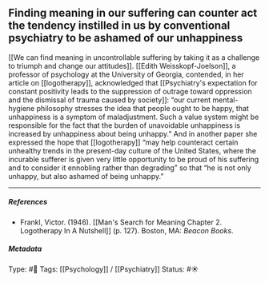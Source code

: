## Finding meaning in our suffering can counter act the tendency instilled in us by conventional psychiatry to be ashamed of our unhappiness # 

[[We can find meaning in uncontrollable suffering by taking it as a challenge to triumph and change our attitudes]]. [[Edith Weisskopf-Joelson]], a professor of psychology at the University of Georgia, contended, in her article on [[logotherapy]], acknowledged that [[Psychiatry's expectation for constant positivity leads to the suppression of outrage toward oppression and the dismissal of trauma caused by society]]: “our current mental-hygiene philosophy stresses the idea that people ought to be happy, that unhappiness is a symptom of maladjustment. Such a value system might be responsible for the fact that the burden of unavoidable unhappiness is increased by unhappiness about being unhappy.” And in another paper she expressed the hope that [[logotherapy]] “may help counteract certain unhealthy trends in the present-day culture of the United States, where the incurable sufferer is given very little opportunity to be proud of his suffering and to consider it ennobling rather than degrading” so that “he is not only unhappy, but also ashamed of being unhappy.”

___

##### References

- Frankl, Victor. (1946). [[Man's Search for Meaning Chapter 2. Logotherapy In A Nutshell]] (p. 127). Boston, MA: _Beacon Books_. 

##### Metadata

Type: #🔴 
Tags: [[Psychology]] / [[Psychiatry]]
Status: #☀️ 